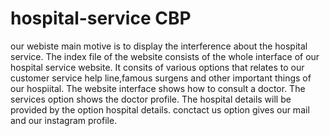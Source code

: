 # hospital-service CBP

our webiste main motive is to display the interference about the hospital service.
The index file of the website consists of the whole interface of our hospital service website.
It consits of various options that relates to our customer service help line,famous surgens and other important things of our hospiital.
The website interface shows how to consult a doctor.
The services option shows the doctor profile.
The hospital details will be provided by the option hospital details.
conctact us option gives our mail and our instagram profile.
